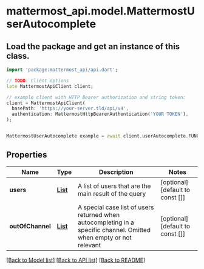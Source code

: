# mattermost_api.model.MattermostUserAutocomplete

## Load the package and get an instance of this class.
```dart
import 'package:mattermost_api/api.dart';

// TODO: Client options
late MattermostApiClient client;

// example client with HTTP Bearer authorization and string token:
client = MattermostApiClient(
  basePath: 'https://your-server.tld/api/v4',
  authentication: MattermostHttpBearerAuthentication('YOUR TOKEN'),
);


MattermostUserAutocomplete example = await client.userAutocomplete.FUNCTION_THAT_RETURNS_THIS_CLASS();

```

## Properties
Name | Type | Description | Notes
------------ | ------------- | ------------- | -------------
**users** | [**List<MattermostUser>**](MattermostUser.md) | A list of users that are the main result of the query | [optional] [default to const []]
**outOfChannel** | [**List<MattermostUser>**](MattermostUser.md) | A special case list of users returned when autocompleting in a specific channel. Omitted when empty or not relevant | [optional] [default to const []]

[[Back to Model list]](../GENERATED_README.md#documentation-for-models) [[Back to API list]](../GENERATED_README.md#documentation-for-api-endpoints) [[Back to README]](../GENERATED_README.md)


